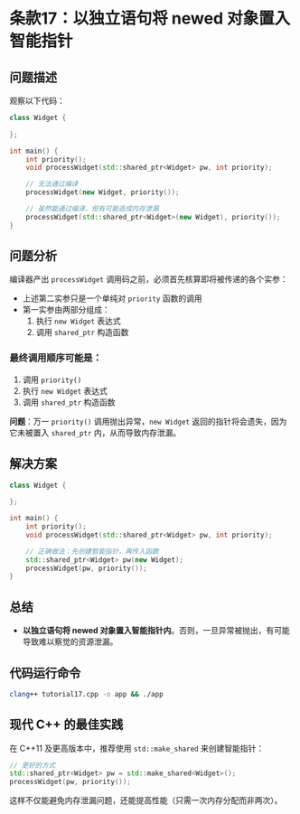 # 条款17：以独立语句将 newed 对象置入智能指针

## 问题描述

观察以下代码：

```cpp
class Widget {
    
};

int main() {
    int priority();
    void processWidget(std::shared_ptr<Widget> pw, int priority);

    // 无法通过编译
    processWidget(new Widget, priority());

    // 虽然能通过编译，但有可能造成内存泄漏
    processWidget(std::shared_ptr<Widget>(new Widget), priority());
}
```

## 问题分析

编译器产出 `processWidget` 调用码之前，必须首先核算即将被传递的各个实参：

- 上述第二实参只是一个单纯对 `priority` 函数的调用
- 第一实参由两部分组成：
  1. 执行 `new Widget` 表达式
  2. 调用 `shared_ptr` 构造函数

### 最终调用顺序可能是：

1. 调用 `priority()`
2. 执行 `new Widget` 表达式
3. 调用 `shared_ptr` 构造函数

**问题**：万一 `priority()` 调用抛出异常，`new Widget` 返回的指针将会遗失，因为它未被置入 `shared_ptr` 内，从而导致内存泄漏。

## 解决方案

```cpp
class Widget {
    
};

int main() {
    int priority();
    void processWidget(std::shared_ptr<Widget> pw, int priority);

    // 正确做法：先创建智能指针，再传入函数
    std::shared_ptr<Widget> pw(new Widget);
    processWidget(pw, priority());
}
```

## 总结

- **以独立语句将 newed 对象置入智能指针内**。否则，一旦异常被抛出，有可能导致难以察觉的资源泄漏。

## 代码运行命令

```bash
clang++ tutorial17.cpp -o app && ./app
```

## 现代 C++ 的最佳实践

在 C++11 及更高版本中，推荐使用 `std::make_shared` 来创建智能指针：

```cpp
// 更好的方式
std::shared_ptr<Widget> pw = std::make_shared<Widget>();
processWidget(pw, priority());
```

这样不仅能避免内存泄漏问题，还能提高性能（只需一次内存分配而非两次）。